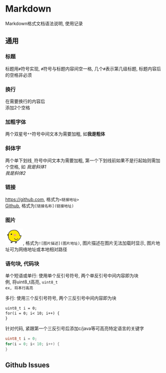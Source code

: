 # Markdown
Markdown格式文档语法说明, 使用记录

## 通用
### 标题
标题用`#`符号实现, `#`符号与标题内容间空一格, 几个`#`表示第几级标题, 标题内容后的空格非必须     

### 换行
在需要换行的内容后  
添加2个空格

### 加粗字体
两个双星号`**`符号中间文本为需要加粗, 如**我是粗体**  

### 斜体字
两个单下划线`_`符号中间文本为需要加粗, 第一个下划线前如果不是行起始则需加个空格, 如 _我是斜体1_  
_我是斜体2_  

### 链接
<https://github.com>, 格式为`<链接地址>`  
[Github](https://github.com), 格式为`[链接名称](链接地址)`  

### 图片
![小鸡头像](./image/小鸡截图.png), 格式为`![图片描述](图片地址)`, 图片描述在图片无法加载时显示, 图片地址可为网络地址或本地相对路径  


### 语句块, 代码块
单个短语或单行: 使用单个反引号符号, 两个单反引号中间内容即为块  
例, 将uint8_t高亮, `uint8_t`  
`ex, 将本行高亮`   

多行: 使用三个反引号符号, 两个三反引号中间内容即为块     
```
uint8_t i = 0;
for(i = 0; i< 10; i++) {
}
```
针对代码, 紧跟第一个三反引号后添加c/java等可高亮特定语言的关键字  
```c
uint8_t i = 0;
for(i = 0; i< 10; i++) {
}
```

## Github Issues

